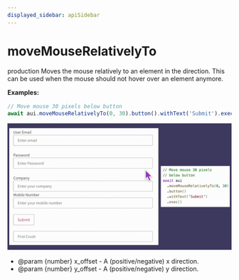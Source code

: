 ```yaml
---
displayed_sidebar: apiSidebar
---
```

# moveMouseRelativelyTo

 <span class="theme-doc-version-badge badge badge--success">production</span> 
Moves the mouse relatively to an element in the direction.
This can be used when the mouse should not hover over an element anymore.

**Examples:**
```typescript 
// Move mouse 30 pixels below button
await aui.moveMouseRelativelyTo(0, 30).button().withText('Submit').exec()
```
![](/img/gif/moveMouseRelativelyTo.gif)

   * @param {number} x_offset - A (positive/negative) x direction.
   * @param {number} y_offset - A (positive/negative) y direction.
